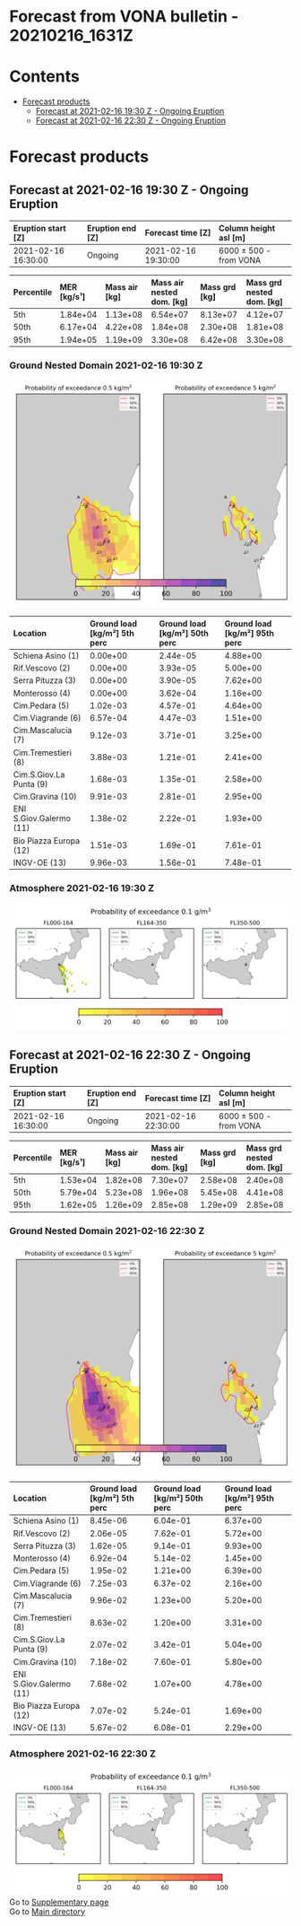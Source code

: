 
Forecast from VONA bulletin - 20210216_1631Z
============================================

Contents
========

* [Forecast products](#forecast-products)
	* [Forecast at 2021-02-16 19:30 Z - Ongoing Eruption](#forecast-at-2021-02-16-1930-z---ongoing-eruption)
	* [Forecast at 2021-02-16 22:30 Z - Ongoing Eruption](#forecast-at-2021-02-16-2230-z---ongoing-eruption)

# Forecast products

## Forecast at 2021-02-16 19:30 Z - Ongoing Eruption
  

|Eruption start [Z]|Eruption end [Z]|Forecast time [Z]|Column height asl [m]|
| :--- | :--- | :--- | :--- |
|2021-02-16 16:30:00|Ongoing|2021-02-16 19:30:00|6000 ± 500 - from VONA|
  
  

|Percentile|MER [kg/s¹]|Mass air [kg]|Mass air nested dom. [kg]|Mass grd [kg]|Mass grd nested dom. [kg]|
| :--- | :--- | :--- | :--- | :--- | :--- |
|5th|1.84e+04|1.13e+08|6.54e+07|8.13e+07|4.12e+07|
|50th|6.17e+04|4.22e+08|1.84e+08|2.30e+08|1.81e+08|
|95th|1.94e+05|1.19e+09|3.30e+08|6.42e+08|3.30e+08|
  

### Ground Nested Domain 2021-02-16 19:30 Z
  
![](./figures/probability_grd_2021_02_16_1930_scenario_1_1.png)  
  
  
  
  
  
  
  
  
  
  
  
  

|Location|Ground load [kg/m²] 5th perc|Ground load [kg/m²] 50th perc|Ground load [kg/m²] 95th perc|
| :--- | :--- | :--- | :--- |
|Schiena Asino (1)|0.00e+00|2.44e-05|4.88e+00|
|Rif.Vescovo (2)|0.00e+00|3.93e-05|5.00e+00|
|Serra Pituzza (3)|0.00e+00|3.90e-05|7.62e+00|
|Monterosso (4)|0.00e+00|3.62e-04|1.16e+00|
|Cim.Pedara (5)|1.02e-03|4.57e-01|4.64e+00|
|Cim.Viagrande (6)|6.57e-04|4.47e-03|1.51e+00|
|Cim.Mascalucia (7)|9.12e-03|3.71e-01|3.25e+00|
|Cim.Tremestieri (8)|3.88e-03|1.21e-01|2.41e+00|
|Cim.S.Giov.La Punta (9)|1.68e-03|1.35e-01|2.58e+00|
|Cim.Gravina (10)|9.91e-03|2.81e-01|2.95e+00|
|ENI S.Giov.Galermo (11)|1.38e-02|2.22e-01|1.93e+00|
|Bio Piazza Europa (12)|1.51e-03|1.69e-01|7.61e-01|
|INGV-OE (13)|9.96e-03|1.56e-01|7.48e-01|
  

### Atmosphere 2021-02-16 19:30 Z
  
![](./figures/probability_air_2021_02_16_1930_scenario_2_conclev_1_1.png)
## Forecast at 2021-02-16 22:30 Z - Ongoing Eruption
  

|Eruption start [Z]|Eruption end [Z]|Forecast time [Z]|Column height asl [m]|
| :--- | :--- | :--- | :--- |
|2021-02-16 16:30:00|Ongoing|2021-02-16 22:30:00|6000 ± 500 - from VONA|
  
  

|Percentile|MER [kg/s¹]|Mass air [kg]|Mass air nested dom. [kg]|Mass grd [kg]|Mass grd nested dom. [kg]|
| :--- | :--- | :--- | :--- | :--- | :--- |
|5th|1.53e+04|1.82e+08|7.30e+07|2.58e+08|2.40e+08|
|50th|5.79e+04|5.23e+08|1.96e+08|5.45e+08|4.41e+08|
|95th|1.62e+05|1.26e+09|2.85e+08|1.29e+09|2.85e+08|
  

### Ground Nested Domain 2021-02-16 22:30 Z
  
![](./figures/probability_grd_2021_02_16_2230_scenario_1_2.png)  
  
  
  
  
  
  
  
  
  
  
  
  

|Location|Ground load [kg/m²] 5th perc|Ground load [kg/m²] 50th perc|Ground load [kg/m²] 95th perc|
| :--- | :--- | :--- | :--- |
|Schiena Asino (1)|8.45e-06|6.04e-01|6.37e+00|
|Rif.Vescovo (2)|2.06e-05|7.62e-01|5.72e+00|
|Serra Pituzza (3)|1.62e-05|9.14e-01|9.93e+00|
|Monterosso (4)|6.92e-04|5.14e-02|1.45e+00|
|Cim.Pedara (5)|1.95e-02|1.21e+00|6.39e+00|
|Cim.Viagrande (6)|7.25e-03|6.37e-02|2.16e+00|
|Cim.Mascalucia (7)|9.96e-02|1.23e+00|5.20e+00|
|Cim.Tremestieri (8)|8.63e-02|1.20e+00|3.31e+00|
|Cim.S.Giov.La Punta (9)|2.07e-02|3.42e-01|5.04e+00|
|Cim.Gravina (10)|7.18e-02|7.60e-01|5.80e+00|
|ENI S.Giov.Galermo (11)|7.68e-02|1.07e+00|4.78e+00|
|Bio Piazza Europa (12)|7.07e-02|5.24e-01|1.69e+00|
|INGV-OE (13)|5.67e-02|6.08e-01|2.29e+00|
  

### Atmosphere 2021-02-16 22:30 Z
  
![](./figures/probability_air_2021_02_16_2230_scenario_2_conclev_1_2.png)  
Go to [Supplementary page](Supplementary_page.md)  
Go to [Main directory](https://github.com/federicapardini/Real_time_ash_forecast)